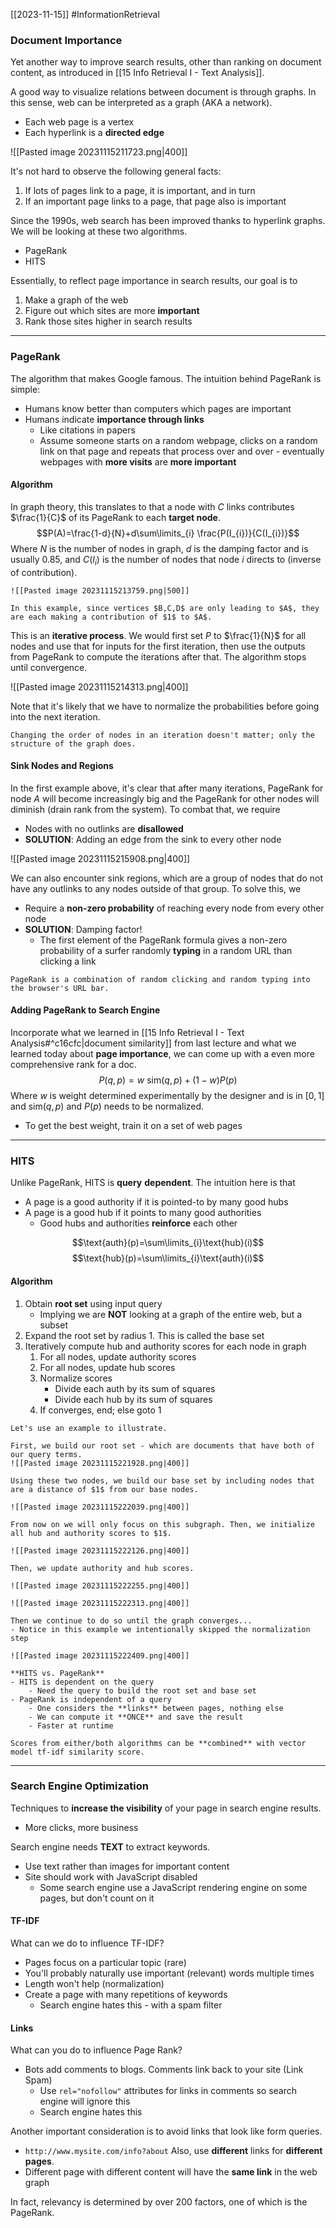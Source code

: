 [[2023-11-15]] #InformationRetrieval 

### Document Importance
Yet another way to improve search results, other than ranking on document content, as introduced in [[15 Info Retrieval I - Text Analysis]].

A good way to visualize relations between document is through graphs. In this sense, web can be interpreted as a graph (AKA a network).
- Each web page is a vertex
- Each hyperlink is a **directed edge**

![[Pasted image 20231115211723.png|400]]

It's not hard to observe the following general facts:
1. If lots of pages link to a page, it is important, and in turn
2. If an important page links to a page, that page also is important

Since the 1990s, web search has been improved thanks to hyperlink graphs. We will be looking at these two algorithms.
- PageRank
- HITS

Essentially, to reflect page importance in search results, our goal is to
1. Make a graph of the web
2. Figure out which sites are more **important**
3. Rank those sites higher in search results

---
### PageRank
The algorithm that makes Google famous. The intuition behind PageRank is simple:
- Humans know better than computers which pages are important
- Humans indicate **importance through links**
	- Like citations in papers
	- Assume someone starts on a random webpage, clicks on a random link on that page and repeats that process over and over - eventually webpages with **more visits** are **more important**

#### Algorithm
In graph theory, this translates to that a node with $C$ links contributes $\frac{1}{C}$ of its PageRank to each **target node**.
$$P(A)=\frac{1-d}{N}+d\sum\limits_{i} \frac{P(I_{i})}{C(I_{i})}$$
Where $N$ is the number of nodes in graph, $d$ is the damping factor and is usually $0.85$, and $C(I_i)$ is the number of nodes that node $i$ directs to (inverse of contribution).

```ad-example
![[Pasted image 20231115213759.png|500]]

In this example, since vertices $B,C,D$ are only leading to $A$, they are each making a contribution of $1$ to $A$.
```

This is an **iterative process**. We would first set $P$ to $\frac{1}{N}$ for all nodes and use that for inputs for the first iteration, then use the outputs from PageRank to compute the iterations after that. The algorithm stops until convergence.

![[Pasted image 20231115214313.png|400]]

Note that it's likely that we have to normalize the probabilities before going into the next iteration.

```ad-note
Changing the order of nodes in an iteration doesn't matter; only the structure of the graph does.
```

#### Sink Nodes and Regions
In the first example above, it's clear that after many iterations, PageRank for node $A$ will become increasingly big and the PageRank for other nodes will diminish (drain rank from the system). To combat that, we require
- Nodes with no outlinks are **disallowed**
- **SOLUTION**: Adding an edge from the sink to every other node

![[Pasted image 20231115215908.png|400]]

We can also encounter sink regions, which are a group of nodes that do not have any outlinks to any nodes outside of that group. To solve this, we
- Require a **non-zero probability** of reaching every node from every other node
- **SOLUTION**: Damping factor!
	- The first element of the PageRank formula gives a non-zero probability of a surfer randomly **typing** in a random URL than clicking a link

```ad-tldr
PageRank is a combination of random clicking and random typing into the browser's URL bar.
```

#### Adding PageRank to Search Engine
Incorporate what we learned in [[15 Info Retrieval I - Text Analysis#^c16cfc|document similarity]] from last lecture and what we learned today about **page importance**, we can come up with a even more comprehensive rank for a doc.
$$P(q,p)=w \text{ sim}(q,p)+(1-w) P(p)$$
Where $w$ is weight determined experimentally by the designer and is in $[0,1]$ and $\text{sim}(q,p)$ and $P(p)$ needs to be normalized.
- To get the best weight, train it on a set of web pages

---
### HITS
Unlike PageRank, HITS is **query** **dependent**. The intuition here is that
- A page is a good authority if it is pointed-to by many good hubs
- A page is a good hub if it points to many good authorities
	- Good hubs and authorities **reinforce** each other

$$\text{auth}(p)=\sum\limits_{i}\text{hub}(i)$$
$$\text{hub}(p)=\sum\limits_{i}\text{auth}(i)$$

#### Algorithm
1. Obtain **root set** using input query
	- Implying we are **NOT** looking at a graph of the entire web, but a subset
1. Expand the root set by radius $1$. This is called the base set
2. Iteratively compute hub and authority scores for each node in graph
	1. For all nodes, update authority scores
	2. For all nodes, update hub scores
	3. Normalize scores
		- Divide each auth by its sum of squares
		- Divide each hub by its sum of squares
	4. If converges, end; else goto 1

```ad-example
Let's use an example to illustrate.

First, we build our root set - which are documents that have both of our query terms.
![[Pasted image 20231115221928.png|400]]

Using these two nodes, we build our base set by including nodes that are a distance of $1$ from our base nodes. 

![[Pasted image 20231115222039.png|400]]

From now on we will only focus on this subgraph. Then, we initialize all hub and authority scores to $1$.

![[Pasted image 20231115222126.png|400]]

Then, we update authority and hub scores.

![[Pasted image 20231115222255.png|400]]

![[Pasted image 20231115222313.png|400]]

Then we continue to do so until the graph converges...
- Notice in this example we intentionally skipped the normalization step

![[Pasted image 20231115222409.png|400]]
```

```ad-summary
**HITS vs. PageRank**
- HITS is dependent on the query
	- Need the query to build the root set and base set
- PageRank is independent of a query
	- One considers the **links** between pages, nothing else
	- We can compute it **ONCE** and save the result
	- Faster at runtime

Scores from either/both algorithms can be **combined** with vector model tf-idf similarity score.
```

---
### Search Engine Optimization
Techniques to **increase the visibility** of your page in search engine results.
- More clicks, more business

Search engine needs **TEXT** to extract keywords.
- Use text rather than images for important content
- Site should work with JavaScript disabled
	- Some search engine use a JavaScript rendering engine on some pages, but don't count on it
#### TF-IDF
What can we do to influence TF-IDF?
- Pages focus on a particular topic (rare)
- You'll probably naturally use important (relevant) words multiple times
- Length won't help (normalization)
- Create a page with many repetitions of keywords
	- Search engine hates this - with a spam filter

#### Links
What can you do to influence Page Rank?
- Bots add comments to blogs. Comments link back to your site (Link Spam)
	- Use `rel="nofollow"` attributes for links in comments so search engine will ignore this
	- Search engine hates this

Another important consideration is to avoid links that look like form queries.
- `http://www.mysite.com/info?about`
Also, use **different** links for **different** **pages**.
- Different page with different content will have the **same link** in the web graph

In fact, relevancy is determined by over 200 factors, one of which is the PageRank.